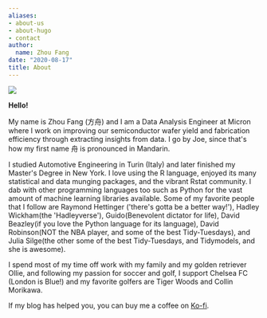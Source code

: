 ```yaml
---
aliases:
- about-us
- about-hugo
- contact
author:
  name: Zhou Fang
date: "2020-08-17"
title: About
---
```

![](/./about_files/cover.jpg)

**Hello!**

My name is Zhou Fang (方舟) and I am a Data Analysis Engineer at Micron where I work on improving our semiconductor wafer yield and fabrication efficiency through extracting insights from data. I go by Joe, since that's how my first name 舟 is pronounced in Mandarin.

I studied Automotive Engineering in Turin (Italy) and later finished my Master's Degree in New York. I love using the R language, enjoyed its many statistical and data munging packages, and the vibrant Rstat community. I dab with other programming languages too such as Python for the vast amount of machine learning libraries available. Some of my favorite people that I follow are Raymond Hettinger ('there's gotta be a better way!'), Hadley Wickham(the 'Hadleyverse'), Guido(Benevolent dictator for life), David Beazley(if you love the Python language for its language), David Robinson(NOT the NBA player, and some of the best Tidy-Tuesdays), and Julia Silge(the other some of the best Tidy-Tuesdays, and Tidymodels, and she is awesome).

I spend most of my time off work with my family and my golden retriever Ollie, and following my passion for soccer and golf, I support Chelsea FC (London is Blue!) and my favorite golfers are Tiger Woods and Collin Morikawa.

If my blog has helped you, you can buy me a coffee on [Ko-fi](https://ko-fi.com/fjoe88).
